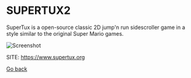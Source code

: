 # SUPERTUX2

 SuperTux is a open-source classic 2D jump'n run sidescroller
 game in a style similar to the original Super Mario games.
 
 ![Screenshot](https://www.supertux.org/images/0_6_0/0_6_0_5.png)
 
 SITE: https://www.supertux.org

 [Go back](https://portable-linux-apps.github.io/apps.html)
